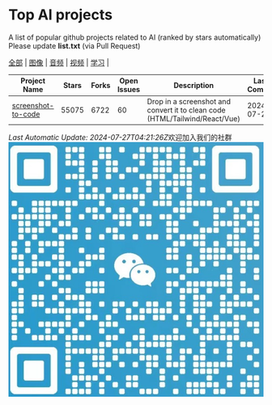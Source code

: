 # Top AI projects
A list of popular github projects related to AI (ranked by stars automatically)
Please update **list.txt** (via Pull Request)

<a href="./README.md">全部</a> |   <a href="./READMEpicture.md">图像</a> |   <a href="./READMEaudio.md">音频</a> | <a href="./READMEvideo.md">视频</a> | <a href="./READMElearn.md">学习</a> | 

| Project Name | Stars | Forks | Open Issues | Description | Last Commit |
| ------------ | ----- | ----- | ----------- | ----------- | ----------- |
| [screenshot-to-code](https://github.com/abi/screenshot-to-code) | 55075 | 6722 | 60 | Drop in a screenshot and convert it to clean code (HTML/Tailwind/React/Vue) | 2024-07-25 |

*Last Automatic Update: 2024-07-27T04:21:26Z*欢迎加入我们的社群 ![](https://raw.githubusercontent.com/mouuii/picture/master/weichat.jpg) 